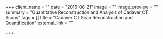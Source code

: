 +++
client_name = ""
date = "2016-08-21"
image = ""
image_preview = ""
summary = "Quantitative Reconstruction and Analysis of Cadaver CT Scans"
tags = []
title = "Cadaver CT Scan Reconstruction and Quantification"
external_link = ""

+++
